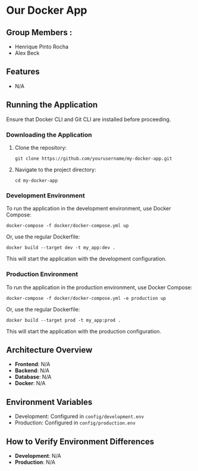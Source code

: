 # Our Docker App

## Group Members :
- Henrique Pinto Rocha
- Alex Beck

## Features
- N/A

## Running the Application
Ensure that Docker CLI and Git CLI are installed before proceeding.

### Downloading the Application
1. Clone the repository:
   ```
   git clone https://github.com/yourusername/my-docker-app.git
   ```
2. Navigate to the project directory:
   ```
   cd my-docker-app
   ```
### Development Environment
To run the application in the development environment, use Docker Compose:
```
docker-compose -f docker/docker-compose.yml up
```
Or, use the regular Dockerfile:
```
docker build --target dev -t my_app:dev .
```
This will start the application with the development configuration.

### Production Environment
To run the application in the production environment, use Docker Compose:
```
docker-compose -f docker/docker-compose.yml -e production up
```
Or, use the regular Dockerfile:
```
docker build --target prod -t my_app:prod .
```
This will start the application with the production configuration.

## Architecture Overview
- **Frontend**: N/A
- **Backend**: N/A
- **Database**: N/A
- **Docker**: N/A

## Environment Variables
- Development: Configured in `config/development.env`
- Production: Configured in `config/production.env`

## How to Verify Environment Differences
- **Development**: N/A
- **Production**: N/A
